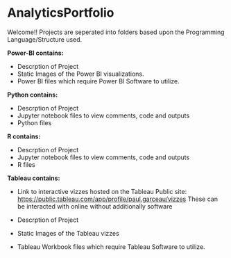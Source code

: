 # AnalyticsPortfolio
Welcome!! 
Projects are seperated into folders based upon the Programming Language/Structure used.

**Power-BI contains:**
  - Descrption of Project
  - Static Images of the Power BI visualizations.
  - Power BI files which require Power BI Software to utilize.

  
**Python contains:**
- Descrption of Project
- Jupyter notebook files to view comments, code and outputs
- Python files

  
**R contains:**
  - Descrption of Project
  - Jupyter notebook files to view comments, code and outputs
  - R files


**Tableau contains:** 
  - Link to interactive vizzes hosted on the Tableau Public site: 
   https://public.tableau.com/app/profile/paul.garceau/vizzes 
  These can be interacted with online without additionally software

  - Descrption of Project
  - Static Images of the Tableau vizzes
  - Tableau Workbook files which require Tableau Software to utilize.


